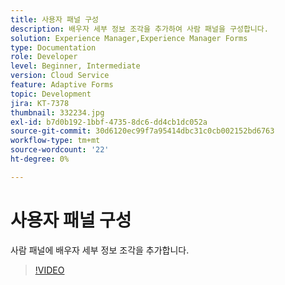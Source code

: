```yaml
---
title: 사용자 패널 구성
description: 배우자 세부 정보 조각을 추가하여 사람 패널을 구성합니다.
solution: Experience Manager,Experience Manager Forms
type: Documentation
role: Developer
level: Beginner, Intermediate
version: Cloud Service
feature: Adaptive Forms
topic: Development
jira: KT-7378
thumbnail: 332234.jpg
exl-id: b7d0b192-1bbf-4735-8dc6-dd4cb1dc052a
source-git-commit: 30d6120ec99f7a95414dbc31c0cb002152bd6763
workflow-type: tm+mt
source-wordcount: '22'
ht-degree: 0%

---
```


# 사용자 패널 구성

사람 패널에 배우자 세부 정보 조각을 추가합니다.

>[!VIDEO](https://video.tv.adobe.com/v/332234?quality=12&learn=on)

